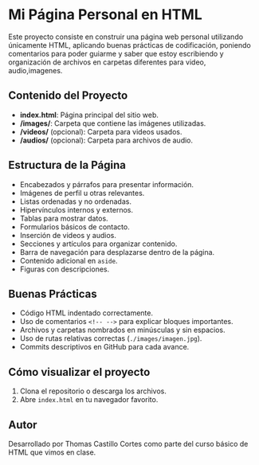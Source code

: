 
# Mi Página Personal en HTML

Este proyecto consiste en construir una página web personal utilizando únicamente HTML, aplicando buenas prácticas de codificación, poniendo comentarios para poder guiarme y saber que estoy escribiendo y organización de archivos en carpetas diferentes para video, audio,imagenes.

## Contenido del Proyecto

- **index.html**: Página principal del sitio web.
- **/images/**: Carpeta que contiene las imágenes utilizadas.
- **/videos/** (opcional): Carpeta para videos usados.
- **/audios/** (opcional): Carpeta para archivos de audio.

## Estructura de la Página

- Encabezados y párrafos para presentar información.
- Imágenes de perfil u otras relevantes.
- Listas ordenadas y no ordenadas.
- Hipervínculos internos y externos.
- Tablas para mostrar datos.
- Formularios básicos de contacto.
- Inserción de videos y audios.
- Secciones y artículos para organizar contenido.
- Barra de navegación para desplazarse dentro de la página.
- Contenido adicional en `aside`.
- Figuras con descripciones.

## Buenas Prácticas

- Código HTML indentado correctamente.
- Uso de comentarios `<!-- -->` para explicar bloques importantes.
- Archivos y carpetas nombrados en minúsculas y sin espacios.
- Uso de rutas relativas correctas (`./images/imagen.jpg`).
- Commits descriptivos en GitHub para cada avance.

## Cómo visualizar el proyecto

1. Clona el repositorio o descarga los archivos.
2. Abre `index.html` en tu navegador favorito.

## Autor

Desarrollado por Thomas Castillo Cortes como parte del curso básico de HTML que vimos en clase.
